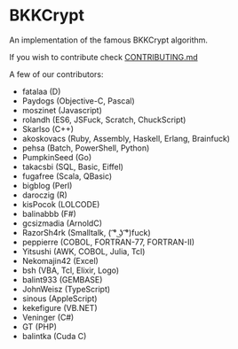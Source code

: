 # BKKCrypt

An implementation of the famous BKKCrypt algorithm. 

If you wish to contribute check [CONTRIBUTING.md](CONTRIBUTING.md)

A few of our contributors:

* fatalaa (D)
* Paydogs (Objective-C, Pascal)
* moszinet (Javascript)
* rolandh (ES6, JSFuck, Scratch, ChuckScript)
* Skarlso (C++)
* akoskovacs (Ruby, Assembly, Haskell, Erlang, Brainfuck)
* pehsa (Batch, PowerShell, Python)
* PumpkinSeed (Go)
* takacsbi (SQL, Basic, Eiffel)
* fugafree (Scala, QBasic)
* bigblog (Perl)
* daroczig (R)
* kisPocok (LOLCODE)
* balinabbb (F#)
* gcsizmadia (ArnoldC)
* RazorSh4rk (Smalltalk, ( ͡° ͜ʖ ͡°)fuck)
* peppierre (COBOL, FORTRAN-77, FORTRAN-II)
* Yitsushi (AWK, COBOL, Julia, Tcl)
* Nekomajin42 (Excel)
* bsh (VBA, Tcl, Elixir, Logo)
* balint933 (GEMBASE)
* JohnWeisz (TypeScript)
* sinous (AppleScript)
* kekefigure (VB.NET)
* Veninger (C#)
* GT (PHP)
* balintka (Cuda C)
